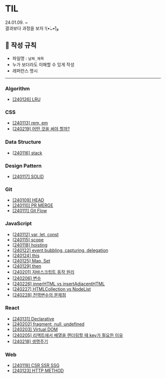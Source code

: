 # TIL
24.01.09. ~ <br>
결과보다 과정을 보자 !(•̀ᴗ•́)و̑ 



## 📌 작성 규칙

- 파일명 : `날짜_제목`
- 누가 보더라도 이해할 수 있게 작성
- 레퍼런스 명시

-----
### Algorithm
- [[240126] LRU](https://github.com/innerstella/TIL/blob/main/Algorithm/240126_LRU.md)

### CSS
- [[240113] rem, em](https://github.com/innerstella/TIL/blob/main/CSS/240113_CSS_rem_em.md)
- [[240219] 어떤 것을 써야 할까?](https://github.com/innerstella/TIL/blob/main/CSS/240219_%EC%96%B4%EB%96%A4%EA%B1%B8%EC%8D%A8%EC%95%BC%ED%95%A0%EA%B9%8C.md)

### Data Structure
- [[240116] stack](https://github.com/innerstella/TIL/blob/main/DataStructure/240116_stack.md)

### Design Pattern
- [[240117] SOLID](https://github.com/innerstella/TIL/blob/main/DesignPattern/240117_SOLID.md)

### Git
- [[240109] HEAD](https://github.com/innerstella/TIL/blob/main/Git/240109_Git_HEAD.md)
- [[240110] PR MERGE](https://github.com/innerstella/TIL/blob/main/Git/240110_Git_PR_MERGE.md)
- [[240111] Git Flow](https://github.com/innerstella/TIL/blob/main/Git/240111_Git_Git_Flow.md)

### JavaScript
- [[240112] var, let, const](https://github.com/innerstella/TIL/blob/main/JavaScript/240112_var_let_const.md)
- [[240115] scope](https://github.com/innerstella/TIL/blob/main/JavaScript/240115_scope.md)
- [[240118] hoisting](https://github.com/innerstella/TIL/blob/main/JavaScript/240118_hoisting.md)
- [[240122] event bubbling, capturing, delegation](https://github.com/innerstella/TIL/blob/main/JavaScript/240122_event_bubbling_capturing.md)
- [[240124] this](https://github.com/innerstella/TIL/blob/main/JavaScript/240124_this.md)
- [[240125] Map, Set](https://github.com/innerstella/TIL/blob/main/JavaScript/240125_map_set.md)
- [[240129] then](https://github.com/innerstella/TIL/blob/main/JavaScript/240129_then.md)
- [[240201] 자바스크립트 동작 원리](https://github.com/innerstella/TIL/blob/main/JavaScript/240201_eventloop.md)
- [[240206] 변수](https://github.com/innerstella/TIL/blob/main/JavaScript/240206_variable.md)
- [[240226] innerHTML vs insertAdjacentHTML](https://github.com/innerstella/TIL/blob/main/JavaScript/240226_innerHTML_insertAdjacentHTML.md)
- [[240227] HTMLCollection vs NodeList](https://github.com/innerstella/TIL/blob/main/JavaScript/240227_HTMLCollection_NodeList.md)
- [[240228] 전역변수의 문제점](https://github.com/innerstella/TIL/blob/main/JavaScript/240228_%EC%A0%84%EC%97%AD%EB%B3%80%EC%88%98%EC%9D%98_%EB%AC%B8%EC%A0%9C%EC%A0%90.md)

### React
- [[240131] Declarative](https://github.com/innerstella/TIL/blob/main/React/240131_declarative.md)
- [[240202] fragment, null, undefined](https://github.com/innerstella/TIL/blob/main/React/240202_fragment_null.md)
- [[240203] Virtual DOM](https://github.com/innerstella/TIL/blob/main/React/240203_virtual_dom.md)
- [[240205] 리액트에서 배열을 렌더링할 때 key가 필요한 이유](https://github.com/innerstella/TIL/blob/main/React/240205_list_key.md)
- [[240218] 생명주기](https://github.com/innerstella/TIL/blob/main/React/240218_life_cycle.md)

### Web
- [[240119] CSR SSR SSG](https://github.com/innerstella/TIL/blob/main/Web/240119_CSR_SSR_SSG.md)
- [[240123] HTTP METHOD](https://github.com/innerstella/TIL/blob/main/Web/240123_http_method.md)

